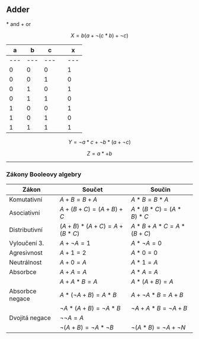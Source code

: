 ## Adder
\* and
\+ or

$$X = b(a+\neg(c*b)+\neg c)$$




| a   | b   | c   |     | x   |
| --- | --- | --- | --- | --- |
| --- | --- | --- |     | --- |
| 0   | 0   | 0   |     | 1   |
| 0   | 0   | 1   |     | 0   |
| 0   | 1   | 0   |     | 1   |
| 0   | 1   | 1   |     | 0   |
| 1   | 0   | 0   |     | 1   | 
| 1   | 0   | 1   |     | 0   |
| 1   | 1   | 1   |     | 1   |


$$Y = \neg a *c +\neg b* (a+\neg c)$$



$$Z = a *+ b$$

---
 

### Zákony Booleovy algebry

| Zákon           | Součet                         | Součin                     |
| --------------- | ------------------------------ | -------------------------- |
| Komutativní     | $A+B = B+A$                    | $A*B= B*A$                 |
| Asociativní     | $A+(B+C) = (A+B)+C$            | $A*(B*C) = (A*B)*C$        |
| Distributivní   | $(A+B)*(A+C) = A+(B*C)$        | $A*B+A*C = A*(B+C)$        |
| Vyloučení 3.    | $A + \neg A = 1$               | $A*\neg A = 0$             |
| Agresivnost     | $A+1 = 2$                      | $A* 0=0$                   |
| Neutrálnost     | $A+0=A$                        | $A *1=A$                   |
| Absorbce        | $A+A=A$                        | $A*A=A$                    |
|                 | $A+A*B=A$                      | $A*(A+B)=A$                |
| Absorbce negace | $A* (\neg A+B) = A*B$          | $A+ \neg A *B = A+ B$      |
|                 | $\neg A* (A+B) = \neg A * B$   | $\neg A + A*B = \neg A +B$ |
| Dvojitá negace  | $\neg \neg A = A$              |                            |
|                 | $\neg (A+B) = \neg A * \neg B$ | $\neg (A*B)= \neg A + \neg N$                           |
 
